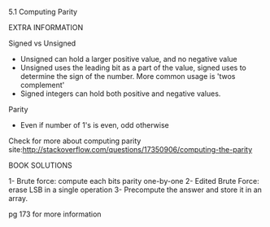 5.1 Computing Parity 

EXTRA INFORMATION

Signed vs Unsigned 
- Unsigned can hold a larger positive value, and no negative value 
- Unsigned uses the leading bit as a part of the value, signed uses to determine the sign of the number. More common usage is 'twos complement' 
- Signed integers can hold both positive and negative values.

Parity 
- Even if number of 1's is even, odd otherwise

Check for more about computing parity site:http://stackoverflow.com/questions/17350906/computing-the-parity

BOOK SOLUTIONS

1- Brute force: compute each bits parity one-by-one
2- Edited Brute Force: erase LSB in a single operation 
3- Precompute the answer and store it in an array. 

pg 173 for more information